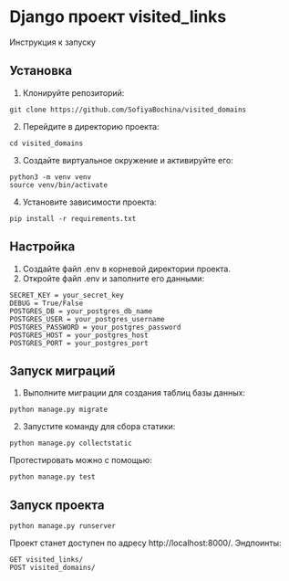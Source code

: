 # Django проект visited_links

Инструкция к запуску

## Установка

1. Клонируйте репозиторий:

```
git clone https://github.com/SofiyaBochina/visited_domains
```

2. Перейдите в директорию проекта:

```
cd visited_domains
```

3. Создайте виртуальное окружение и активируйте его:

```
python3 -m venv venv
source venv/bin/activate
```

4. Установите зависимости проекта:

```
pip install -r requirements.txt
```

## Настройка

1. Создайте файл .env в корневой директории проекта.
2. Откройте файл .env и заполните его данными:

```
SECRET_KEY = your_secret_key
DEBUG = True/False
POSTGRES_DB = your_postgres_db_name
POSTGRES_USER = your_postgres_username
POSTGRES_PASSWORD = your_postgres_password
POSTGRES_HOST = your_postgres_host
POSTGRES_PORT = your_postgres_port
```

## Запуск миграций

1. Выполните миграции для создания таблиц базы данных:

```
python manage.py migrate
```

2. Запустите команду для сбора статики:

```
python manage.py collectstatic
```

Протестировать можно с помощью:
```
python manage.py test
```

## Запуск проекта

```
python manage.py runserver
```

Проект станет доступен по адресу http://localhost:8000/.
Эндпоинты:
```
GET visited_links/
POST visited_domains/
```

